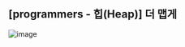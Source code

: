 ## [programmers - 힙(Heap)] 더 맵게

![image](https://user-images.githubusercontent.com/22045163/105866064-ec117680-6036-11eb-9f70-bb5f4e473154.png)
